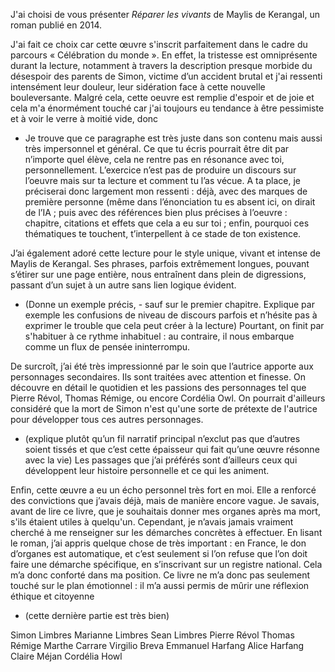 J'ai choisi de vous présenter _Réparer les vivants_ de Maylis de Kerangal, un roman publié en 2014.

J'ai fait ce choix car cette œuvre s'inscrit parfaitement dans le cadre du parcours « Célébration du monde ». En effet, la tristesse est omniprésente durant la lecture, notamment à travers la description presque morbide du désespoir des parents de Simon, victime d’un accident brutal et j'ai ressenti intensément leur douleur, leur sidération face à cette nouvelle bouleversante. 
Malgré cela, cette oeuvre est remplie d'espoir et de joie et cela m'a énormément touché car j'ai toujours eu tendance à être pessimiste et à voir le verre à moitié vide, donc 
- Je trouve que ce paragraphe est très juste dans son contenu mais aussi très impersonnel et général. Ce que tu écris pourrait être dit par n’importe quel élève, cela ne rentre pas en résonance avec toi, personnellement. L’exercice n’est pas de produire un discours sur l’oeuvre mais sur ta lecture et comment tu l’as vécue. A ta place, je préciserai donc largement mon ressenti : déjà, avec des marques de première personne (même dans l’énonciation tu es absent ici, on dirait de l’IA ; puis avec des références bien plus précises à l’oeuvre : chapitre, citations et effets que cela a eu sur toi ; enfin, pourquoi ces thématiques te touchent, t’interpellent à ce stade de ton existence.

J’ai également adoré cette lecture pour le style unique, vivant et intense de Maylis de Kerangal. Ses phrases, parfois extrêmement longues, pouvant s’étirer sur une page entière, nous entraînent dans plein de digressions, passant d’un sujet à un autre sans lien logique évident. 
- (Donne un exemple précis, - sauf sur le premier chapitre. Explique par exemple les confusions de niveau de discours parfois et n’hésite pas à exprimer le trouble que cela peut créer à la lecture)
Pourtant, on finit par s'habituer à ce rythme inhabituel : au contraire, il nous embarque comme un flux de pensée ininterrompu.

De surcroît, j’ai été très impressionné par le soin que l’autrice apporte aux personnages secondaires. Ils sont traitées avec attention et finesse. On découvre en détail le quotidien et les passions des personnages tel que Pierre Révol, Thomas Rémige, ou encore Cordélia Owl. On pourrait d'ailleurs considéré que la mort de Simon n'est qu'une sorte de prétexte de l'autrice pour développer tous ces autres personnages. 
- (explique plutôt qu’un fil narratif principal n’exclut pas que d’autres soient tissés et que c’est cette épaisseur qui fait qu’une œuvre résonne avec la vie) 
Les passages que j’ai préférés sont d’ailleurs ceux qui développent leur histoire personnelle et ce qui les animent.

Enfin, cette œuvre a eu un écho personnel très fort en moi. Elle a renforcé des convictions que j’avais déjà, mais de manière encore vague. Je savais, avant de lire ce livre, que je souhaitais donner mes organes après ma mort, s'ils étaient utiles à quelqu'un. Cependant, je n’avais jamais vraiment cherché à me renseigner sur les démarches concrètes à effectuer. En lisant le roman, j’ai appris quelque chose de très important : en France, le don d’organes est automatique, et c’est seulement si l’on refuse que l’on doit faire une démarche spécifique, en s’inscrivant sur un registre national. Cela m’a donc conforté dans ma position. Ce livre ne m’a donc pas seulement touché sur le plan émotionnel : il m’a aussi permis de mûrir une réflexion éthique et citoyenne 
- (cette dernière partie est très bien)

Simon Limbres
Marianne Limbres
Sean Limbres
Pierre Révol
Thomas Rémige
Marthe Carrare
Virgilio Breva
Emmanuel Harfang
Alice Harfang
Claire Méjan
Cordélia Howl